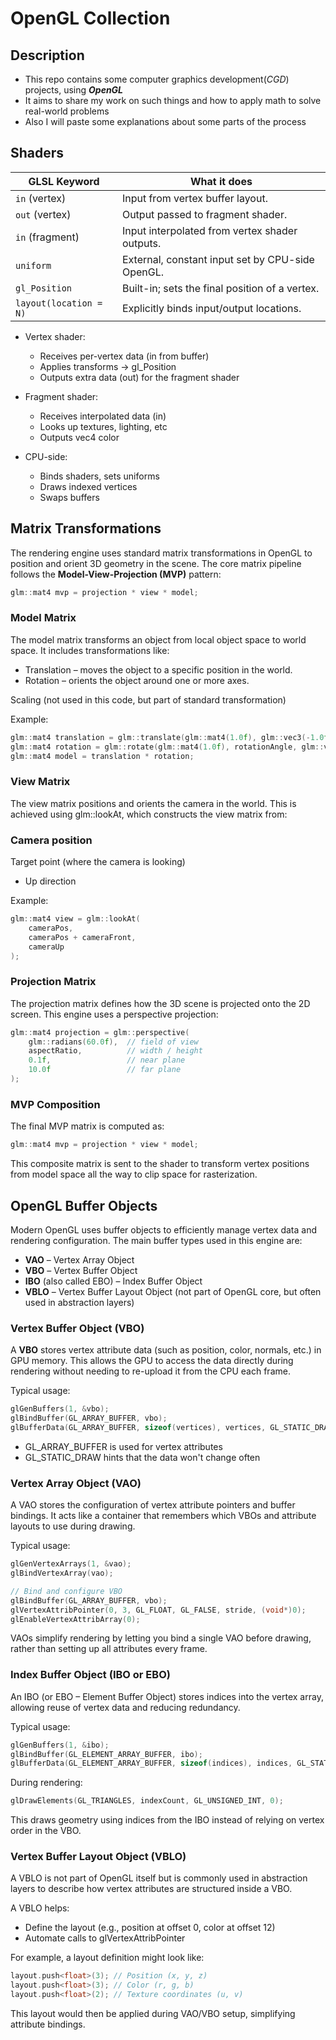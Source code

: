 # OpenGL Collection

Description
-

- This repo contains some computer graphics development(*CGD*) projects, using ***OpenGL***
- It aims to share my work on such things and how to apply math to solve real-world problems
- Also I will paste some explanations about some parts of the process

Shaders
-

| GLSL Keyword           | What it does                                     |
| ---------------------- | ------------------------------------------------ |
| `in` (vertex)          | Input from vertex buffer layout.                 |
| `out` (vertex)         | Output passed to fragment shader.                |
| `in` (fragment)        | Input interpolated from vertex shader outputs.   |
| `uniform`              | External, constant input set by CPU-side OpenGL. |
| `gl_Position`          | Built-in; sets the final position of a vertex.   |
| `layout(location = N)` | Explicitly binds input/output locations.         |

- Vertex shader:
  -  Receives per-vertex data (in from buffer)
  - Applies transforms -> gl_Position
  - Outputs extra data (out) for the fragment shader

- Fragment shader:
  - Receives interpolated data (in)
  - Looks up textures, lighting, etc
  - Outputs vec4 color

- CPU-side:
  - Binds shaders, sets uniforms
  - Draws indexed vertices
  - Swaps buffers

Matrix Transformations
-

The rendering engine uses standard matrix transformations in OpenGL to position and orient 3D geometry in the scene. The core matrix pipeline follows the **Model-View-Projection (MVP)** pattern:

```cpp
glm::mat4 mvp = projection * view * model;
```

### Model Matrix

The model matrix transforms an object from local object space to world space. It includes transformations like:

- Translation – moves the object to a specific position in the world.
- Rotation – orients the object around one or more axes.

Scaling (not used in this code, but part of standard transformation)

Example:

```cpp
glm::mat4 translation = glm::translate(glm::mat4(1.0f), glm::vec3(-1.0f, 0.0f, -3.0f));
glm::mat4 rotation = glm::rotate(glm::mat4(1.0f), rotationAngle, glm::vec3(1.0f, 0.0f, 0.0f));
glm::mat4 model = translation * rotation;
```

### View Matrix

The view matrix positions and orients the camera in the world. This is achieved using glm::lookAt, which constructs the view matrix from:

### Camera position

Target point (where the camera is looking)

- Up direction

Example:

```cpp
glm::mat4 view = glm::lookAt(
    cameraPos,
    cameraPos + cameraFront,
    cameraUp
);
```

### Projection Matrix

The projection matrix defines how the 3D scene is projected onto the 2D screen. This engine uses a perspective projection:

```cpp
glm::mat4 projection = glm::perspective(
    glm::radians(60.0f),  // field of view
    aspectRatio,          // width / height
    0.1f,                 // near plane
    10.0f                 // far plane
);
```

### MVP Composition

The final MVP matrix is computed as:

```cpp
glm::mat4 mvp = projection * view * model;
```

This composite matrix is sent to the shader to transform vertex positions from model space all the way to clip space for rasterization.

OpenGL Buffer Objects
-

Modern OpenGL uses buffer objects to efficiently manage vertex data and rendering configuration. The main buffer types used in this engine are:

- **VAO** – Vertex Array Object
- **VBO** – Vertex Buffer Object
- **IBO** (also called EBO) – Index Buffer Object
- **VBLO** – Vertex Buffer Layout Object (not part of OpenGL core, but often used in abstraction layers)

### Vertex Buffer Object (VBO)

A **VBO** stores vertex attribute data (such as position, color, normals, etc.) in GPU memory. This allows the GPU to access the data directly during rendering without needing to re-upload it from the CPU each frame.

Typical usage:

```cpp
glGenBuffers(1, &vbo);
glBindBuffer(GL_ARRAY_BUFFER, vbo);
glBufferData(GL_ARRAY_BUFFER, sizeof(vertices), vertices, GL_STATIC_DRAW);
```

- GL_ARRAY_BUFFER is used for vertex attributes
- GL_STATIC_DRAW hints that the data won't change often

### Vertex Array Object (VAO)
A VAO stores the configuration of vertex attribute pointers and buffer bindings. It acts like a container that remembers which VBOs and attribute layouts to use during drawing.

Typical usage:

```cpp
glGenVertexArrays(1, &vao);
glBindVertexArray(vao);

// Bind and configure VBO
glBindBuffer(GL_ARRAY_BUFFER, vbo);
glVertexAttribPointer(0, 3, GL_FLOAT, GL_FALSE, stride, (void*)0);
glEnableVertexAttribArray(0);
```

VAOs simplify rendering by letting you bind a single VAO before drawing, rather than setting up all attributes every frame.

### Index Buffer Object (IBO or EBO)

An IBO (or EBO – Element Buffer Object) stores indices into the vertex array, allowing reuse of vertex data and reducing redundancy.

Typical usage:

```cpp
glGenBuffers(1, &ibo);
glBindBuffer(GL_ELEMENT_ARRAY_BUFFER, ibo);
glBufferData(GL_ELEMENT_ARRAY_BUFFER, sizeof(indices), indices, GL_STATIC_DRAW);
```

During rendering:

```cpp
glDrawElements(GL_TRIANGLES, indexCount, GL_UNSIGNED_INT, 0);
```

This draws geometry using indices from the IBO instead of relying on vertex order in the VBO.

### Vertex Buffer Layout Object (VBLO)

A VBLO is not part of OpenGL itself but is commonly used in abstraction layers to describe how vertex attributes are structured inside a VBO.

A VBLO helps:

- Define the layout (e.g., position at offset 0, color at offset 12)
- Automate calls to glVertexAttribPointer

For example, a layout definition might look like:

```cpp
layout.push<float>(3); // Position (x, y, z)
layout.push<float>(3); // Color (r, g, b)
layout.push<float>(2); // Texture coordinates (u, v)
```

This layout would then be applied during VAO/VBO setup, simplifying attribute bindings.

